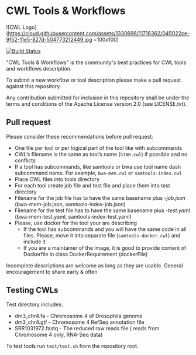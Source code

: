 # CWL Tools & Workflows

![CWL Logo](https://cloud.githubusercontent.com/assets/1330696/11716362/045022ce-9f52-11e5-827d-504773212449.jpg =100x100)


[![Build Status](https://travis-ci.org/common-workflow-language/workflows.svg?branch=master)](https://travis-ci.org/common-workflow-language/workflows)


"CWL Tools & Workflows" is the community's best practices for CWL tools and workflows description. 

To submit a new workflow or tool description please make a pull request against this repository.

Any contribution submitted for inclusion in this repository shall be under the
terms and conditions of the Apache License version 2.0 (see LICENSE.txt).

## Pull request

Please consider these recommendations before pull request:

* One file per tool or per logical part of the tool like with subcommands
* CWL’s filename is the same as tool’s name (```STAR.cwl```)  if possible and no conflicts
* If a tool has subcommands, like samtools or bwa use tool name dash subcommand name. For example, ```bwa-mem.cwl``` or ```samtools-index.cwl```
* Place CWL files into tools directory
* For each tool create job file and test file and place them into test directory
 * Filename for the job file has to have the same basename plus *-job.json* (bwa-mem-job.json, samtools-index-job.json)
 * Filename for the test file has to have the same basename plus *-test.yaml* (bwa-mem-test.yaml, samtools-index-test.yaml)
* Please, use docker for the tool your are describing
  * If the tool has subcommands and you will have the same code in all files. Please, move it into separate file (```samtools-docker.cwl```) and include it
  * If you are a maintainer of the image, it is good to provide content of Dockerfile in class DockerRequirement (dockerFile)

Incomplete descriptions are welcome as long as they are usable.
General encouragement to share early & often

## Testing CWLs

Test directory includes:
* dm3_chr4.fa - Chromosome 4 of Drosophila genome
* dm3_chr4.gtf - Chromosome 4 RefSeq annotation file
* SRR1031972.fastq - The reduced raw reads file ( reads from Chromosome 4 only, RNA-Seq data)

To test tools run ```test/test.sh``` from the repository root.

